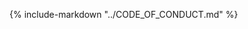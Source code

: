 
<!-- markdownlint-disable MD041 -->
{%
   include-markdown "../CODE_OF_CONDUCT.md"
%}
<!-- markdownlint-enable MD041 -->
